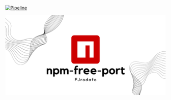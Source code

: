 [![Pipeline](https://github.com/FJrodafo/npm-free-port/actions/workflows/pipeline_deployment.yml/badge.svg)](https://github.com/FJrodafo/npm-free-port/actions/workflows/pipeline_deployment.yml)

<picture>
    <source media="(prefers-color-scheme: dark)" srcset="https://raw.githubusercontent.com/FJrodafo/npm-free-port/main/Assets/Dark.png">
    <img alt="npm-free-port" src="https://raw.githubusercontent.com/FJrodafo/npm-free-port/main/Assets/Light.png">
</picture>